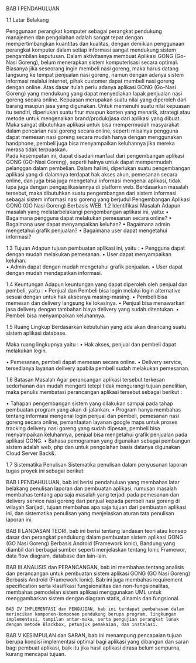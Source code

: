 BAB I
PENDAHULUAN

1.1	Latar Belakang

Penggunaan perangkat komputer sebagai perangkat pendukung manajemen dan pengolahan adalah sangat tepat dengan mempertimbangkan kuantitas dan kualitas, dengan demikian penggunaan perangkat komputer dalam setiap informasi sangat mendukung sistem pengambilan keputusan. Dalam aktivitasnya membuat Aplikasi GONG (Go-Nasi Goreng), belum menerapkan sistem komputerisasi secara optimal. Biasanya jika seseorang ingin membeli nasi goreng, maka harus datang langsung ke tempat penjualan nasi goreng, namun dengan adanya sistem informasi melalui internet, pihak customer dapat membeli nasi goreng dengan online. Atas dasar itulah perlu adanya aplikasi GONG (Go-Nasi Goreng) yang mendukung yang dapat menyediakan lapak penjualan nasi goreng secara online.
Kepuasan merupakan suatu nilai yang diperoleh dari barang maupun jasa yang digunakan. Untuk memenuhi suatu nilai kepuasan itu sendiri, diperlukan suatu fitur maupun konten yang menarik, strategi atau metode untuk mengenalkan brand/produk/jasa dari aplikasi yang dibuat. Maka sangat dibutuhkan aplikasi untuk bisa mempermudah masyarakat dalam pencarian nasi goreng secara online, seperti misalnya pengguna dapat memesan nasi goreng secara mudah hanya dengan menggunakan handphone, pembeli juga bisa menyampaikan keluhannya jika mereka merasa tidak terpuaskan.  
Pada kesempatan ini, dapat disadari manfaat dari pengembangan aplikasi GONG (GO-Nasi Goreng), seperti halnya untuk dapat mempermudah pelanggan dalam pembelian. Dalam hal ini, diperlukan suatu pengembangan aplikasi yang di dalamnya terdapat hak akses akun, pemesanan secara online, dan juga bisa juga mengetahui informasi mengenai aplikasi, tidak lupa juga dengan pengaplikasiannya di platform web.
Berdasarkan masalah tersebut, maka dibutuhkan suatu pengembangan dari sistem informasi sebagai sistem informasi nasi goreng yang berjudul Pengembangan Aplikasi GONG (GO Nasi Goreng) Berbasis WEB.
1.2	Identifikasi Masalah
Adapun masalah yang melatarbelakangi pengembangan aplikasi ini, yaitu:
•	Bagaimana pengguna dapat melakukan pemesanan secara online?
•	Bagaimana user dapat menyampaikan keluhan?
•	Bagaimana admin mengetahui grafik penjualan?
•	Bagaimana user dapat mengetahui informasi?

1.3	Tujuan
Adapun tujuan pembuatan aplikasi ini, yaitu :
•	Pengguna dapat dengan mudah melakukan pemesanan.
•	User dapat menyampaikan keluhan.  
•	Admin dapat dengan mudah mengetahui grafik penjualan.
•	User dapat dengan mudah mendapatkan informasi.

1.4	Keuntungan
Adapun keuntungan yang dapat diperoleh oleh penjual dan pembeli, yaitu :
•	Penjual dan Pembeli bisa login melalui login alternative sesuai dengan untuk hak aksesnya masing-masing.
•	Pembeli bisa memesan dan delivery langsung ke lokasinya.
•	Penjual bisa menawarkan jasa delivery dengan tambahan biaya delivery yang sudah ditentukan.
•	Pembeli bisa menyampaikan keluhannya.

1.5	Ruang Lingkup
Berdasarkan kebutuhan yang ada akan dirancang suatu sistem aplikasi database. 

Maka ruang lingkupnya yaitu :
•	Hak akses, penjual dan pembeli dapat melakukan login.

•	Pemesanan, pembeli dapat memesan secara online.
•	Delivery service, tersedianya layanan delivery apabila pembeli sudah melakukan pemesanan.

1.6	Batasan Masalah
Agar perancangan aplikasi tersebut terkesan sederhanan dan mudah mengerti tetepi tidak mengurangi tujuan penelitian, maka penulis membatasi perancangan aplikasi tersebut sebagai berikut :

•	Tahapan pengembangan sistem yang dilakukan sampai pada tahap pembuatan program yang akan di jalankan.
•	Program hanya membahas tentang informasi mengenai login penjual dan pembeli, pemesanan nasi goreng secara online, pemanfaatan layanan google maps untuk proses tracking delivery nasi goreng yang sudah dipesan, pembeli bisa menyampaikan keluhannya, penjual bisa mengetahui grafik penjualan pada aplikasi GONG.
•	Bahasa pemograman yang digunakan sebagai pembangun sistem adalah web, php dan untuk pengolahan basis datanya digunakan Cloud Server Back&.

1.7	Sistematika Penulisan
Sistematika penulisan dalam penyusunan laporan tugas proyek ini sebagai berikut:

BAB I PENDAHULUAN, bab ini berisi pendahuluan yang membahas latar belakang penulisan laporan dan pembuatan aplikasi, rumusan masalah membahas tentang apa saja masalah yang terjadi pada pemesanan dan delivery service nasi goreng dari penjual kepada pembeli nasi goreng di wilayah Sarijadi, tujuan membahas apa saja tujuan dari pembuatan aplikasi ini, dan sistematika penulisan yang menjelaskan aturan tata penulisan laporan ini.



BAB II LANDASAN TEORI, bab ini berisi tentang landasan teori atau konsep dasar dan perangkat pendukung dalam pembuatan sistem aplikasi GONG (GO Nasi Goreng) Berbasis Android (Framework Ionic), Bandung yang diambil dari berbagai sumber seperti menjelaskan tentang Ionic Framewor, data flow diagram, database dan lain-lain.

BAB III ANALISIS dan PERANCANGAN, bab ini membahas tentang analisis dan perancangan untuk pembuatan sistem aplikasi GONG (GO Nasi Goreng) Berbasis Android (Framework Ionic). Bab ini juga membahas requirement specification serta klasifikasi fungsionalitas dan non-fungsionalitas, membahas pemodelan sistem aplikasi menggunakan UML untuk menggambarkan sistem dengan diagram statis, dinamis dan fungsional. 
	
	BAB IV IMPLEMENTASI dan PENGUJIAN, bab ini terdapat pembahasan dalam merincikan komponen-komponen pendukung berupa program, lingkungan implementasi, tampilan antar-muka, serta pengujian perangkat lunak dengan metode Blackbox, petunjuk pemakaian, dan instalasi.

BAB V KESIMPULAN dan SARAN, bab ini menampung pencapaian tujuan berupa kondisi implementasi optimal bagi aplikasi yang dibangun dan saran bagi pembuat aplikasi, baik itu jika hasil aplikasi dirasa belum sempurna, kurang mencapai tujuan.











